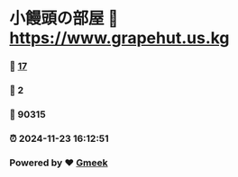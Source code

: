 # 小饅頭の部屋 :link: https://www.grapehut.us.kg 
### :page_facing_up: [17](https://www.grapehut.us.kg/tag.html) 
### :speech_balloon: 2 
### :hibiscus: 90315 
### :alarm_clock: 2024-11-23 16:12:51 
### Powered by :heart: [Gmeek](https://github.com/Meekdai/Gmeek)
